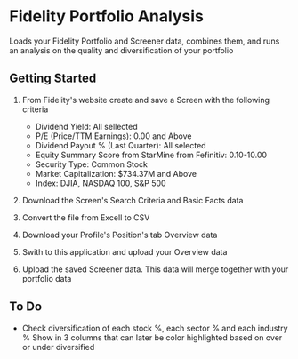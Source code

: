 # Fidelity Portfolio Analysis

Loads your Fidelity Portfolio and Screener data, combines them, and runs an analysis on the quality and diversification of your portfolio

## Getting Started

1. From Fidelity's website create and save a Screen with the following criteria
   * Dividend Yield: All sellected
   * P/E (Price/TTM Earnings): 0.00 and Above
   * Dividend Payout % (Last Quarter): All selected
   * Equity Summary Score from StarMine from Fefinitiv: 0.10-10.00
   * Security Type: Common Stock
   * Market Capitalization: $734.37M and Above
   * Index: DJIA, NASDAQ 100, S&P 500

2. Download the Screen's Search Criteria and Basic Facts data

3. Convert the file from Excell to CSV

4. Download your Profile's Position's tab Overview data

5. Swith to this application and upload your Overview data

6. Upload the saved Screener data.  This data will merge together with your portfolio data

## To Do

* Check diversification of each stock %, each sector % and each industry %
    Show in 3 columns that can later be color highlighted based on over or under diversified
